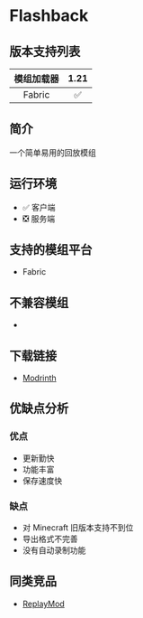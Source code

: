 # Flashback

## 版本支持列表

|模组加载器|1.21|
|:-:|:-:|
|Fabric|✅|


## 简介

一个简单易用的回放模组

## 运行环境

- ✅ 客户端
- ❎ 服务端

## 支持的模组平台

- Fabric

## 不兼容模组

-

## 下载链接

- [Modrinth](https://modrinth.com/mod/flashback)

## 优缺点分析

### 优点

- 更新勤快
- 功能丰富
- 保存速度快

### 缺点

- 对 Minecraft 旧版本支持不到位
- 导出格式不完善
- 没有自动录制功能

## 同类竞品

- [ReplayMod](/mod/replaymod.md)

<Giscus />
